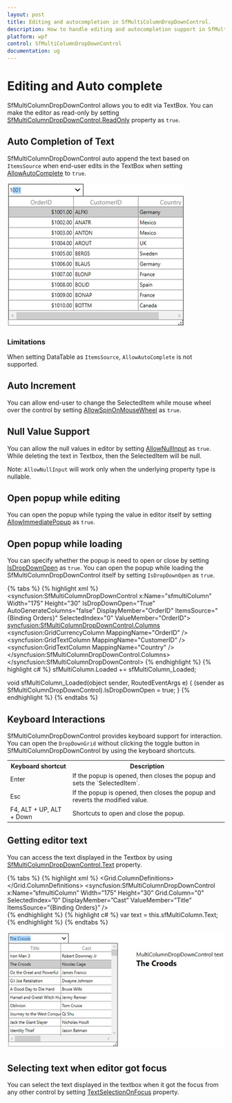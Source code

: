 ```yaml
---
layout: post
title: Editing and autocompletion in SfMultiColumnDropDownControl.
description: How to handle editing and autocompletion support in SfMultiColumnDropDownControl.
platform: wpf
control: SfMultiColumnDropDownControl
documentation: ug
---
```


# Editing and Auto complete

SfMultiColumnDropDownControl allows you to edit via TextBox. You can make the editor as read-only by setting [SfMultiColumnDropDownControl.ReadOnly](http://help.syncfusion.com/cr/cref_files/wpf/sfdatagrid/Syncfusion.SfGrid.WPF~Syncfusion.UI.Xaml.Grid.SfMultiColumnDropDownControl~ReadOnly.html) property as `true`.

## Auto Completion of Text

SfMultiColumnDropDownControl auto append the text based on `ItemsSource` when end-user edits in the TextBox when setting [AllowAutoComplete](http://help.syncfusion.com/cr/cref_files/wpf/sfdatagrid/Syncfusion.SfGrid.WPF~Syncfusion.UI.Xaml.Grid.SfMultiColumnDropDownControl~AllowAutoComplete.html) to `true`.
 
![](Editing-and-AutoComplete_images/Editing-and-AutoComplete_img1.png)

### Limitations
When setting DataTable as `ItemsSource`, `AllowAutoComplete` is not supported.

## Auto Increment

You can allow end-user to change the SelectedItem while mouse wheel over the control by setting [AllowSpinOnMouseWheel](http://help.syncfusion.com/cr/cref_files/wpf/sfdatagrid/Syncfusion.SfGrid.WPF~Syncfusion.UI.Xaml.Grid.SfMultiColumnDropDownControl~AllowSpinOnMouseWheel.html) as `true`.
 
## Null Value Support

You can allow the null values in editor by setting [AllowNullInput](http://help.syncfusion.com/cr/cref_files/wpf/sfdatagrid/Syncfusion.SfGrid.WPF~Syncfusion.UI.Xaml.Grid.SfMultiColumnDropDownControl~AllowNullInput.html) as `true`. While deleting the text in Textbox, then the SelectedItem will be null.

Note: `AllowNullInput` will work only when the underlying property type is nullable.

## Open popup while editing

You can open the popup while typing the value in editor itself by setting [AllowImmediatePopup](http://help.syncfusion.com/cr/cref_files/wpf/sfdatagrid/Syncfusion.SfGrid.WPF~Syncfusion.UI.Xaml.Grid.SfMultiColumnDropDownControl~AllowImmediatePopup.html) as `true`.
 
## Open popup while loading

You can specify whether the popup is need to open or close by setting [IsDropDownOpen](http://help.syncfusion.com/cr/cref_files/wpf/sfdatagrid/Syncfusion.SfGrid.WPF~Syncfusion.UI.Xaml.Grid.SfMultiColumnDropDownControl~IsDropDownOpen.html) as `true`. You can open the popup while loading the SfMultiColumnDropDownControl itself by setting `IsDropDownOpen` as `true`.

{% tabs %}
{% highlight xml %}
<syncfusion:SfMultiColumnDropDownControl x:Name="sfmultiColumn"
                                         Width="175"
                                         Height="30"
                                         IsDropDownOpen="True"
                                         AutoGenerateColumns="false"
                                         DisplayMember="OrderID"
                                         ItemsSource="{Binding Orders}"
                                         SelectedIndex="0"
                                         ValueMember="OrderID">
    <syncfusion:SfMultiColumnDropDownControl.Columns>
        <syncfusion:GridCurrencyColumn MappingName="OrderID" />
        <syncfusion:GridTextColumn MappingName="CustomerID" />
        <syncfusion:GridTextColumn MappingName="Country" />
    </syncfusion:SfMultiColumnDropDownControl.Columns>
</syncfusion:SfMultiColumnDropDownControl>
{% endhighlight %}
{% highlight c# %}
sfMultiColumn.Loaded += sfMultiColumn_Loaded;

void sfMultiColumn_Loaded(object sender, RoutedEventArgs e)
{
      (sender as SfMultiColumnDropDownControl).IsDropDownOpen = true;
}
{% endhighlight %}
{% endtabs %}

## Keyboard Interactions
SfMultiColumnDropDownControl provides keyboard support for interaction. You can open the `DropDownGrid` without clicking the toggle button in SfMultiColumnDropDownControl by using the keyboard shortcuts.

<table>
<tr>
<th>
Keyboard shortcut
</th>
<th>
Description
</th>
</tr>
<tr>
<td>
Enter
</td>
<td>
If the popup is opened, then closes the popup and sets the `SelectedItem`.
</td>
</tr>
<tr>
<td>
Esc
</td>
<td>
If the popup is opened, then closes the popup and reverts the modified value. 
</td>
</tr>
<tr>
<td>
F4, ALT + UP, ALT + Down
</td>
<td>
Shortcuts to open and close the popup.
</td>
</tr>
</table>

## Getting editor text

You can access the text displayed in the Textbox by using [SfMultiColumnDropDownControl.Text](http://help.syncfusion.com/cr/cref_files/wpf/sfdatagrid/Syncfusion.SfGrid.WPF~Syncfusion.UI.Xaml.Grid.SfMultiColumnDropDownControl~Text.html) property.

{% tabs %}
{% highlight xml %}
<Grid>
    <Grid.ColumnDefinitions>
        <ColumnDefinition Width="400" />
            <ColumnDefinition Width="*" />
    </Grid.ColumnDefinitions>
<syncfusion:SfMultiColumnDropDownControl x:Name=”sfmultiColumn”
                                         Width=”175”
                                         Height=”30”
                                         Grid.Column="0"
                                         SelectedIndex=”0”
                                         DisplayMember=”Cast”
                                         ValueMember=”Title”
                                         ItemsSource=”{Binding Orders}” />
        <StackPanel Grid.Column="1" Margin="0,100,0,0">
    <TextBlock FontSize="16" Text="MultiColumnDropDownControl text " />
    <TextBlock FontSize="22"
               FontWeight="Bold"
               Text="{Binding ElementName= sfmultiColumn,
                              Mode=TwoWay,
                              Path=Text}" />    
</StackPanel>
</Grid>
{% endhighlight %}
{% highlight c# %}
var text = this.sfMultiColumn.Text;
{% endhighlight %}
{% endtabs %}

![](Editing-and-AutoComplete_images/Editing-and-AutoComplete_img2.png)

## Selecting text when editor got focus

You can select the text displayed in the textbox when it got the focus from any other control by setting [TextSelectionOnFocus](http://help.syncfusion.com/cr/cref_files/wpf/sfdatagrid/Syncfusion.SfGrid.WPF~Syncfusion.UI.Xaml.Grid.SfMultiColumnDropDownControl~TextSelectionOnFocus.html) property.
